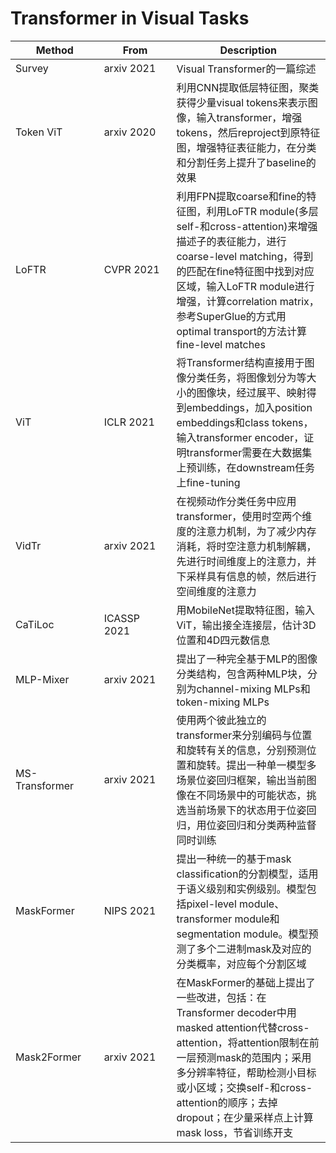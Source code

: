 # Transformer in Visual Tasks



<table><thead><tr><th width="150">Method</th><th width="150">From</th><th width="374.2">Description</th></tr></thead><tbody><tr><td>Survey</td><td>arxiv 2021</td><td>Visual Transformer的一篇综述</td></tr><tr><td>Token ViT</td><td>arxiv 2020</td><td>利用CNN提取低层特征图，聚类获得少量visual tokens来表示图像，输入transformer，增强tokens，然后reproject到原特征图，增强特征表征能力，在分类和分割任务上提升了baseline的效果</td></tr><tr><td>LoFTR</td><td>CVPR 2021</td><td>利用FPN提取coarse和fine的特征图，利用LoFTR module(多层self-和cross-attention)来增强描述子的表征能力，进行coarse-level matching，得到的匹配在fine特征图中找到对应区域，输入LoFTR module进行增强，计算correlation matrix，参考SuperGlue的方式用optimal transport的方法计算fine-level matches</td></tr><tr><td>ViT</td><td>ICLR 2021</td><td>将Transformer结构直接用于图像分类任务，将图像划分为等大小的图像块，经过展平、映射得到embeddings，加入position embeddings和class tokens，输入transformer encoder，证明transformer需要在大数据集上预训练，在downstream任务上fine-tuning</td></tr><tr><td>VidTr</td><td>arxiv 2021</td><td>在视频动作分类任务中应用transformer，使用时空两个维度的注意力机制，为了减少内存消耗，将时空注意力机制解耦，先进行时间维度上的注意力，并下采样具有信息的帧，然后进行空间维度的注意力</td></tr><tr><td>CaTiLoc</td><td>ICASSP 2021</td><td>用MobileNet提取特征图，输入ViT，输出接全连接层，估计3D位置和4D四元数信息</td></tr><tr><td>MLP-Mixer</td><td>arxiv 2021</td><td>提出了一种完全基于MLP的图像分类结构，包含两种MLP块，分别为channel-mixing MLPs和token-mixing MLPs</td></tr><tr><td>MS-Transformer</td><td>arxiv 2021</td><td>使用两个彼此独立的transformer来分别编码与位置和旋转有关的信息，分别预测位置和旋转。提出一种单一模型多场景位姿回归框架，输出当前图像在不同场景中的可能状态，挑选当前场景下的状态用于位姿回归，用位姿回归和分类两种监督同时训练</td></tr><tr><td>MaskFormer</td><td>NIPS 2021</td><td>提出一种统一的基于mask classification的分割模型，适用于语义级别和实例级别。模型包括pixel-level module、transformer module和segmentation module。模型预测了多个二进制mask及对应的分类概率，对应每个分割区域</td></tr><tr><td>Mask2Former</td><td>arxiv 2021</td><td>在MaskFormer的基础上提出了一些改进，包括：在Transformer decoder中用masked attention代替cross-attention，将attention限制在前一层预测mask的范围内；采用多分辨率特征，帮助检测小目标或小区域；交换self-和cross-attention的顺序；去掉dropout；在少量采样点上计算mask loss，节省训练开支</td></tr></tbody></table>
